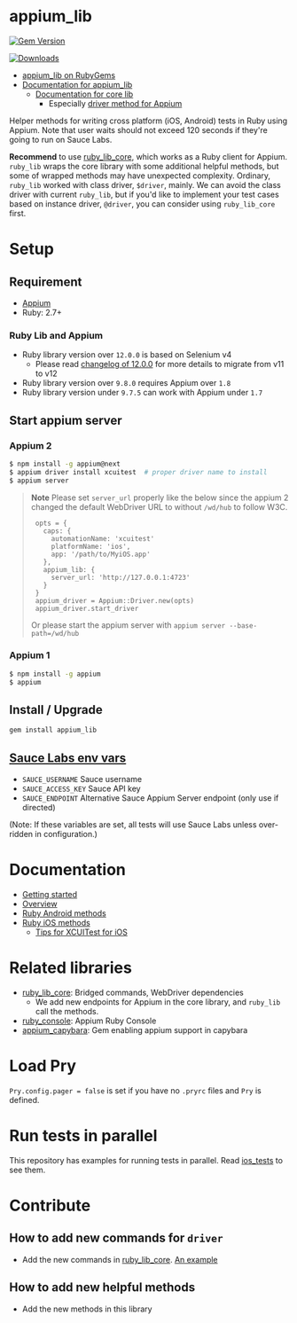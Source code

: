 # appium_lib

[![Gem Version](https://badge.fury.io/rb/appium_lib.svg)](http://badge.fury.io/rb/appium_lib)

[![Downloads](https://img.shields.io/gem/dt/appium_lib.svg)](https://rubygems.org/gems/appium_lib)

- [appium_lib on RubyGems](https://rubygems.org/gems/appium_lib)
- [Documentation for appium_lib](https://www.rubydoc.info/github/appium/ruby_lib)
    - [Documentation for core lib](http://www.rubydoc.info/github/appium/ruby_lib_core)
        - Especially [driver method for Appium](http://www.rubydoc.info/github/appium/ruby_lib_core/Appium/Core/Device)

Helper methods for writing cross platform (iOS, Android) tests in Ruby using Appium. Note that user waits should not exceed 120 seconds if they're going to run on Sauce Labs.

**Recommend** to use [ruby_lib_core](https://github.com/appium/ruby_lib_core), which works as a Ruby client for Appium. `ruby_lib` wraps the core library with some additional helpful methods, but some of wrapped methods may have unexpected complexity.
Ordinary, `ruby_lib` worked with class driver, `$driver`, mainly.
We can avoid the class driver with current `ruby_lib`, but if you'd like to implement your test cases based on instance driver, `@driver`, you can consider using `ruby_lib_core` first.

# Setup
## Requirement
- [Appium](https://github.com/appium/appium#requirements)
- Ruby: 2.7+

### Ruby Lib and Appium

- Ruby library version over `12.0.0` is based on Selenium v4
    - Please read [changelog of 12.0.0](CHANGELOG.md#1200---2021-11-06) for more details to migrate from v11 to v12
- Ruby library version over `9.8.0` requires Appium over `1.8`
- Ruby library version under `9.7.5` can work with Appium under `1.7`

## Start appium server

### Appium 2

```bash
$ npm install -g appium@next
$ appium driver install xcuitest  # proper driver name to install
$ appium server
```

> **Note** Please set `server_url` properly like the below since the appium 2
> changed the default WebDriver URL to without `/wd/hub` to follow W3C.
> ```
>  opts = {
>    caps: {
>      automationName: 'xcuitest'
>      platformName: 'ios',
>      app: '/path/to/MyiOS.app'
>    },
>    appium_lib: {
>      server_url: 'http://127.0.0.1:4723'
>    }
>  }
>  appium_driver = Appium::Driver.new(opts)
>  appium_driver.start_driver
> ```
> Or please start the appium server with `appium server --base-path=/wd/hub`

### Appium 1
```bash
$ npm install -g appium
$ appium
```

## Install / Upgrade

```bash
gem install appium_lib
```

## [Sauce Labs env vars](https://github.com/appium/ruby_lib/blob/master/lib/appium_lib/sauce_labs.rb)

- `SAUCE_USERNAME` Sauce username
- `SAUCE_ACCESS_KEY` Sauce API key
- `SAUCE_ENDPOINT` Alternative Sauce Appium Server endpoint (only use if directed)

(Note: If these variables are set, all tests will use Sauce Labs unless over-ridden in configuration.)

# Documentation

- [Getting started](https://github.com/appium/appium)
- [Overview](https://github.com/appium/ruby_lib/blob/master/docs/docs.md)
- [Ruby Android methods](https://github.com/appium/ruby_lib/blob/master/docs/android_docs.md)
- [Ruby iOS methods](https://github.com/appium/ruby_lib/blob/master/docs/ios_docs.md)
    - [Tips for XCUITest for iOS](https://github.com/appium/ruby_lib/blob/master/docs/ios_xcuitest.md)

# Related libraries
- [ruby_lib_core](https://github.com/appium/ruby_lib_core): Bridged commands, WebDriver dependencies
    - We add new endpoints for Appium in the core library, and `ruby_lib` call the methods.
- [ruby_console](https://github.com/appium/ruby_console): Appium Ruby Console
- [appium_capybara](https://github.com/appium/appium_capybara): Gem enabling appium support in capybara

# Load Pry
`Pry.config.pager = false` is set if you have no `.pryrc` files and `Pry` is defined.

# Run tests in parallel
This repository has examples for running tests in parallel. Read [ios_tests](https://github.com/appium/ruby_lib/tree/master/ios_tests) to see them.

# Contribute
## How to add new commands for `driver`
- Add the new commands in [ruby_lib_core](https://github.com/appium/ruby_lib_core). [An example](https://github.com/appium/ruby_lib_core/commit/cdb02c29c8663d22d643b52fd65c8b2d1373bebb)

## How to add new helpful methods
- Add the new methods in this library
